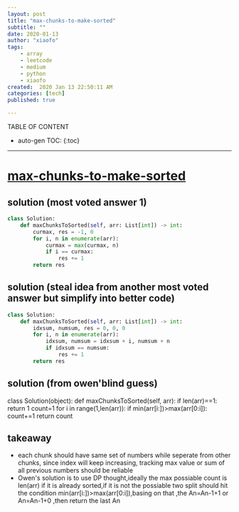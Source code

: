 ```yaml
---
layout: post
title: "max-chunks-to-make-sorted"
subtitle: ""
date: 2020-01-13
author: "xiaofo"
tags: 
    - array
    - leetcode
    - medium
    - python
    - xiaofo
created:  2020 Jan 13 22:50:11 AM
categories: [tech]
published: true

---
```


TABLE OF CONTENT

* auto-gen TOC:
{:toc}

- - -

# [max-chunks-to-make-sorted](https://leetcode.com/problems/max-chunks-to-make-sorted/)

## solution (most voted answer 1) 

```python
class Solution:
    def maxChunksToSorted(self, arr: List[int]) -> int:
        curmax, res = -1, 0
        for i, n in enumerate(arr):
            curmax = max(curmax, n)
            if i == curmax:
                res += 1
        return res
```

## solution (steal idea from another most voted answer but simplify into better code) 

```python
class Solution:
    def maxChunksToSorted(self, arr: List[int]) -> int:
        idxsum, numsum, res = 0, 0, 0
        for i, n in enumerate(arr):
            idxsum, numsum = idxsum + i, numsum + n
            if idxsum == numsum:
                res += 1
        return res
```
## solution (from owen'blind guess)
class Solution(object):
   def maxChunksToSorted(self, arr):
        if len(arr)==1:
            return 1
        count=1
        for i in range(1,len(arr)):
            if min(arr[i:])>max(arr[0:i]):
                count+=1
        return count

## takeaway 

- each chunk should have same set of numbers while seperate from other chunks, since index will keep increasing, tracking max value or sum of all previous numbers should be reliable
- Owen's solution is to use DP thought,ideally the max possiable count is len(arr) if it is already sorted,if it is not the possiable two split should hit the condition min(arr[i:])>max(arr[0:i]),basing on that ,the An=An-1+1 or An=An-1+0 ,then return the last An
